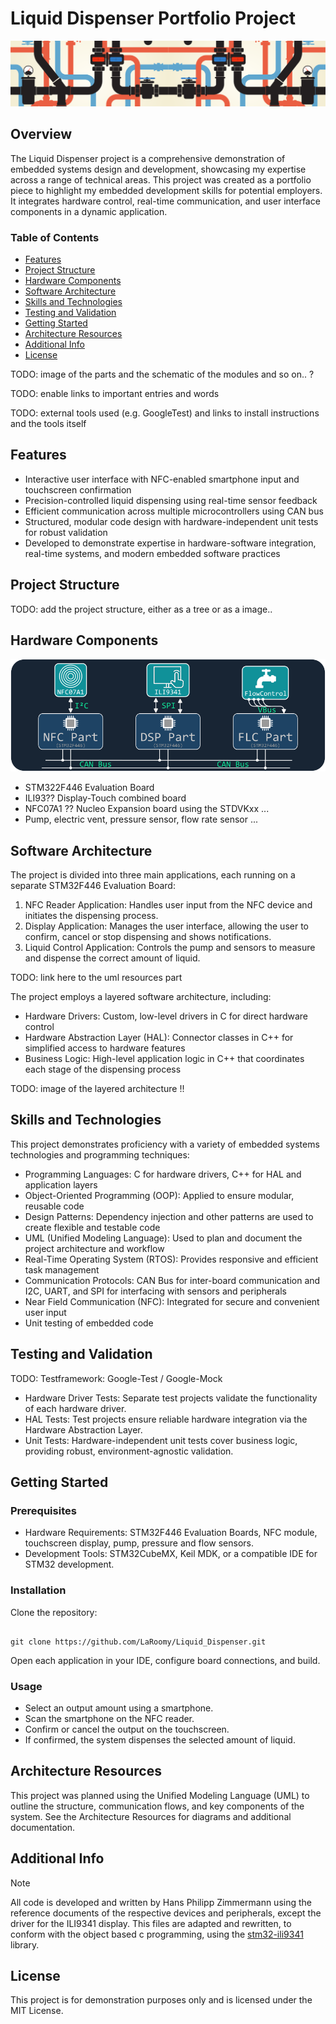 # Liquid Dispenser Portfolio Project
![project image banner](Resources/pipes_banner_img.png)

## Overview
The Liquid Dispenser project is a comprehensive demonstration of embedded systems design and development, showcasing my expertise across a range of technical areas. This project was created as a portfolio piece to highlight my embedded development skills for potential employers. It integrates hardware control, real-time communication, and user interface components in a dynamic application.

### Table of Contents

- [Features](#features)
- [Project Structure](#project-structure)
- [Hardware Components](#hardware-components)
- [Software Architecture](#software-architecture)
- [Skills and Technologies](#skills-and-technologies)
- [Testing and Validation](#testing-and-validation)
- [Getting Started](#getting-started)
- [Architecture Resources](#architecture-resources)
- [Additional Info](#additional-info)
- [License](#license)

TODO: image of the parts and the schematic of the modules and so on.. ?

TODO: enable links to important entries and words

TODO: external tools used (e.g. GoogleTest) and links to install instructions and the tools itself

## Features

+ Interactive user interface with NFC-enabled smartphone input and touchscreen confirmation
+ Precision-controlled liquid dispensing using real-time sensor feedback
+ Efficient communication across multiple microcontrollers using CAN bus
+ Structured, modular code design with hardware-independent unit tests for robust validation
+ Developed to demonstrate expertise in hardware-software integration, real-time systems, and modern embedded software practices

## Project Structure

TODO: add the project structure, either as a tree or as a image..

## Hardware Components

![hardware-schematic](Resources/hardware_schematic.png)

 - STM322F446 Evaluation Board
 - ILI93?? Display-Touch combined board
 - NFC07A1 ?? Nucleo Expansion board using the STDVKxx ...
 - Pump, electric vent, pressure sensor, flow rate sensor ...

## Software Architecture

The project is divided into three main applications, each running on a separate STM32F446 Evaluation Board:

1. NFC Reader Application: Handles user input from the NFC device and initiates the dispensing process.
2. Display Application: Manages the user interface, allowing the user to confirm, cancel or stop dispensing and shows notifications.
3. Liquid Control Application: Controls the pump and sensors to measure and dispense the correct amount of liquid.

TODO: link here to the uml resources part

The project employs a layered software architecture, including:

- Hardware Drivers: Custom, low-level drivers in C for direct hardware control
- Hardware Abstraction Layer (HAL): Connector classes in C++ for simplified access to hardware features
- Business Logic: High-level application logic in C++ that coordinates each stage of the dispensing process

TODO: image of the layered architecture !!

## Skills and Technologies

This project demonstrates proficiency with a variety of embedded systems technologies and programming techniques:

- Programming Languages: C for hardware drivers, C++ for HAL and application layers
- Object-Oriented Programming (OOP): Applied to ensure modular, reusable code
- Design Patterns: Dependency injection and other patterns are used to create flexible and testable code
- UML (Unified Modeling Language): Used to plan and document the project architecture and workflow
- Real-Time Operating System (RTOS): Provides responsive and efficient task management
- Communication Protocols: CAN Bus for inter-board communication and I2C, UART, and SPI for interfacing with sensors and peripherals
- Near Field Communication (NFC): Integrated for secure and convenient user input
- Unit testing of embedded code

## Testing and Validation

TODO: Testframework: Google-Test / Google-Mock

- Hardware Driver Tests: Separate test projects validate the functionality of each hardware driver.
- HAL Tests: Test projects ensure reliable hardware integration via the Hardware Abstraction Layer.
- Unit Tests: Hardware-independent unit tests cover business logic, providing robust, environment-agnostic validation.

## Getting Started
### Prerequisites

- Hardware Requirements: STM32F446 Evaluation Boards, NFC module, touchscreen display, pump, pressure and flow sensors.
- Development Tools: STM32CubeMX, Keil MDK, or a compatible IDE for STM32 development.

### Installation

Clone the repository:

```shell

git clone https://github.com/LaRoomy/Liquid_Dispenser.git

```

Open each application in your IDE, configure board connections, and build.

### Usage

- Select an output amount using a smartphone.
- Scan the smartphone on the NFC reader.
- Confirm or cancel the output on the touchscreen.
- If confirmed, the system dispenses the selected amount of liquid.

## Architecture Resources

This project was planned using the Unified Modeling Language (UML) to outline the structure, communication flows, and key components of the system. See the Architecture Resources for diagrams and additional documentation.

## Additional Info
> [!NOTE]
> All code is developed and written by Hans Philipp Zimmermann using the reference documents of the respective devices and peripherals, except the driver for the ILI9341 display. This files are adapted and rewritten, to conform with the object based c programming, using the [stm32-ili9341](https://github.com/afiskon/stm32-ili9341/tree/master) library.

## License

This project is for demonstration purposes only and is licensed under the MIT License.
